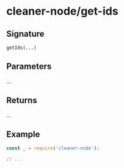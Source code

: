 # cleaner-node/get-ids

## Signature

`getIds(...)`

## Parameters

...

## Returns

...

## Example

```javascript
const _ = require('cleaner-node');

// ...
```
